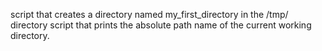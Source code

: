 script that creates a directory named my_first_directory in the /tmp/ directory
script that prints the absolute path name of the current working directory.
